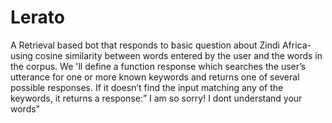 # Lerato
A Retrieval based bot  that responds to basic question about Zindi Africa- using cosine similarity between words entered by the user and the words in the corpus. We 'll define a function response which searches the user’s utterance for one or more known keywords and returns one of several possible responses. If it doesn’t find the input matching any of the keywords, it returns a response:” I am so sorry! I dont understand your words"
